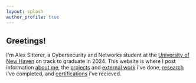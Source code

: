 ```yaml
---
layout: splash
author_profile: true
---
```


## Greetings!

I'm Alex Sitterer, a Cybersecurity and Networks student at the [University of New Haven](https://www.newhaven.edu) on track to graduate in 2024. This website is where I post information [about me](/about), the [projects](/projects) and [external work](/portfolio) i've done, [research](/research) i've completed, and [certifications](/certifications) i've recieved. 